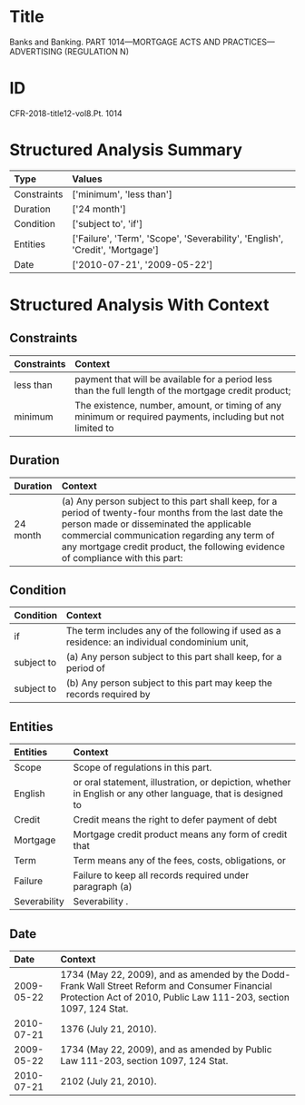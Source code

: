 # Title

 Banks and Banking. PART 1014—MORTGAGE ACTS AND PRACTICES—ADVERTISING (REGULATION N)


# ID

 CFR-2018-title12-vol8.Pt. 1014


# Structured Analysis Summary

| Type        | Values                                                                        |
|:------------|:------------------------------------------------------------------------------|
| Constraints | ['minimum', 'less than']                                                      |
| Duration    | ['24 month']                                                                  |
| Condition   | ['subject to', 'if']                                                          |
| Entities    | ['Failure', 'Term', 'Scope', 'Severability', 'English', 'Credit', 'Mortgage'] |
| Date        | ['2010-07-21', '2009-05-22']                                                  |


# Structured Analysis With Context

 


## Constraints

| Constraints   | Context                                                                                                    |
|:--------------|:-----------------------------------------------------------------------------------------------------------|
| less than     | payment that will be available for a period less than the full length of the mortgage credit product;      |
| minimum       | The existence, number, amount, or timing of any minimum or required payments, including but not limited to |


## Duration

| Duration   | Context                                                                                                                                                                                                                                                                               |
|:-----------|:--------------------------------------------------------------------------------------------------------------------------------------------------------------------------------------------------------------------------------------------------------------------------------------|
| 24 month   | (a) Any person subject to this part shall keep, for a period of twenty-four months from the last date the person made or disseminated the applicable commercial communication regarding any term of any mortgage credit product, the following evidence of compliance with this part: |


## Condition

| Condition   | Context                                                                                         |
|:------------|:------------------------------------------------------------------------------------------------|
| if          | The term includes any of the following  if used as a residence: an individual condominium unit, |
| subject to  | (a) Any person  subject to this part shall keep, for a period of                                |
| subject to  | (b) Any person  subject to this part may keep the records required by                           |


## Entities

| Entities     | Context                                                                                                      |
|:-------------|:-------------------------------------------------------------------------------------------------------------|
| Scope        | Scope  of regulations in this part.                                                                          |
| English      | or oral statement, illustration, or depiction, whether in English or any other language, that is designed to |
| Credit       | Credit means the right to defer payment of debt                                                              |
| Mortgage     | Mortgage credit product means any form of credit that                                                        |
| Term         | Term means any of the fees, costs, obligations, or                                                           |
| Failure      | Failure to keep all records required under paragraph (a)                                                     |
| Severability | Severability .                                                                                               |


## Date

| Date       | Context                                                                                                                                                             |
|:-----------|:--------------------------------------------------------------------------------------------------------------------------------------------------------------------|
| 2009-05-22 | 1734 (May 22, 2009), and as amended by the Dodd-Frank Wall Street Reform and Consumer Financial Protection Act of 2010, Public Law 111-203, section 1097, 124 Stat. |
| 2010-07-21 | 1376 (July 21, 2010).                                                                                                                                               |
| 2009-05-22 | 1734 (May 22, 2009), and as amended by Public Law 111-203, section 1097, 124 Stat.                                                                                  |
| 2010-07-21 | 2102 (July 21, 2010).                                                                                                                                               |


